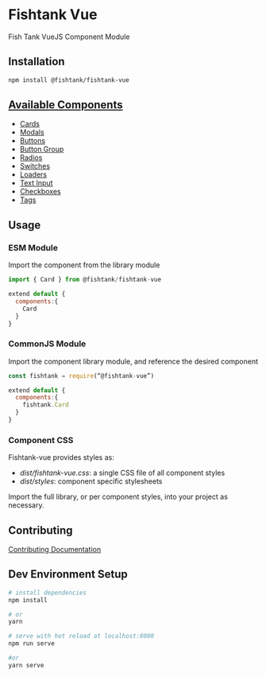 # Fishtank Vue

Fish Tank VueJS Component Module

## Installation

``` sh
npm install @fishtank/fishtank-vue
```

## [Available Components](src/components/Readme.md)

* [Cards](src/components/Card.md)
* [Modals](src/components/Modals.md)
* [Buttons](src/components/Buttons.md)
* [Button Group](src/components/ButtonGroup.md)
* [Radios](src/components/Radios.md)
* [Switches](src/components/Switches.md)
* [Loaders](src/components/Loaders.md)
* [Text Input](src/components/InputText.md)
* [Checkboxes](src/components/Checkboxes.md)
* [Tags](src/components/Tags.md)

## Usage

### ESM Module

Import the component from the library module
``` js
import { Card } from @fishtank/fishtank-vue

extend default {
  components:{
    Card
  }
}
```
### CommonJS Module
Import the component library module, and reference the desired component

``` js
const fishtank = require(“@fishtank-vue”)

extend default {
  components:{
    fishtank.Card
  }
}
```

### Component CSS

Fishtank-vue provides styles as:
  * _dist/fishtank-vue.css_: a single CSS file of all component styles
  * _dist/styles_: component specific stylesheets

Import the full library, or per component styles, into your project as necessary.

## Contributing

[Contributing Documentation](.github/CONTRIBUTING.md)

## Dev Environment Setup

``` bash
# install dependencies
npm install

# or
yarn

# serve with hot reload at localhost:8080
npm run serve 

#or
yarn serve
```
